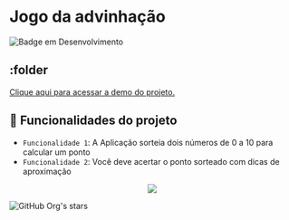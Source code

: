 <h1> Jogo da advinhação</h1>

![Badge em Desenvolvimento](http://img.shields.io/static/v1?label=STATUS&message=EM%20DESENVOLVIMENTO&color=GREEN&style=for-the-badge)

## :folder

<a href="https://refined-github-html-preview.kidonng.workers.dev/leonardobehnck/advinhacao/raw/main/desafio.html">Clique aqui para acessar a demo do projeto.</a>

## :hammer: Funcionalidades do projeto

- `Funcionalidade 1`: A Aplicação sorteia dois números de 0 a 10 para calcular um ponto
- `Funcionalidade 2`: Você deve acertar o ponto sorteado com dicas de aproximação

<p align="center">
<img src="http://img.shields.io/static/v1?label=STATUS&message=EM%20DESENVOLVIMENTO&color=GREEN&style=for-the-badge"/>
</p>

![GitHub Org's stars](https://img.shields.io/github/stars/camilafernanda?style=social)
